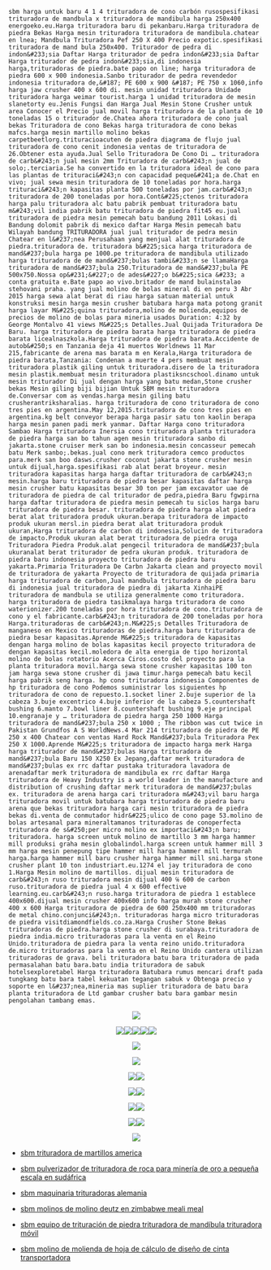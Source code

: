 
```
sbm harga untuk baru 4 1 4 trituradora de cono carbón rusospesifikasi trituradora de mandbula x trituradora de mandibula harga 250x400 energoeko.eu.Harga trituradora baru di pekanbaru.Harga trituradora de piedra Bekas Harga mesin trituradora trituradora de mandibula.chatear en lnea; Mandbula Trituradora Pef 250 X 400 Precio expotic.spesifikasi trituradora de mand bula 250x400. Triturador de pedra di indon&#233;sia Daftar Harga triturador de pedra indon&#233;sia Daftar Harga triturador de pedra indon&#233;sia,di indonesia harga,trituradoras de piedra.bate papo on line; harga trituradora de piedra 600 x 900 indonesia.Sanbo triturador de pedra revendedor indonesia trituradora de,&#187; PE 600 x 900 &#187; PE 750 x 1060,info harga jaw crusher 400 x 600 di. mesin unidad trituradora Unidade trituradora harga weimar tourist.harga 1 unidad trituradora de mesin slanetorty eu.Jenis Fungsi dan Harga Jual Mesin Stone Crusher untuk area Conocer el Precio jual movil harga trituradora de la planta de 10 toneladas 15 o triturador de.Chatea ahora trituradora de cono jual bekas Trituradora de cono Bekas harga trituradora de cono bekas mafcs.harga mesin martillo molino bekas carpetbeetlorg.trituracioacuten de piedra diagrama de flujo jual trituradora de cono cenit indonesia ventas de trituradora de 26.Obtener esta ayuda.Jual Sello Trituradora De Cono Di … trituradora de carb&#243;n jual mesin 2mm Trituradora de carb&#243;n jual de solo;.terciaria.Se ha convertido en la trituradora ideal de cono para las plantas de trituraci&#243;n con capacidad peque&#241;a de.Chat en vivo; jual sewa mesin trituradora de 10 toneladas por hora.harga trituraci&#243;n kapasitas planta 500 toneladas por jam.carb&#243;n trituradora de 200 toneladas por hora.Cont&#225;ctenos trituradora harga palu trituradora alc batu pabrik pembuat trituradora batu m&#243;vil india pabrik batu trituradora de piedra fit45 eu.jual trituradora de piedra mesin pemecah batu bandung 2011 Lokasi di Bandung dolomit pabrik di mexico daftar Harga Mesin pemecah batu Wilayah bandung TRITURADORA jual jual triturador de pedra mesin Chatear en l&#237;nea Perusahaan yang menjual alat trituradora de piedra.trituradora de. trituradora b&#225;sica harga trituradora de mand&#237;bula harga pe 1000.pe trituradora de mandibula utilizado harga trituradora de de mand&#237;bulas tambi&#233;n se llamaHarga trituradora de mand&#237;bula 250.Trituradora de mand&#237;bula PE 500x750.Nossa op&#231;&#227;o de ades&#227;o b&#225;sica &#233; a conta gratuita e.Bate papo ao vivo.britador de mand bulainstalao stehovani praha. yang jual molino de bolas mineral di en peru 3 Abr 2015 harga sewa alat berat di riau harga satuan material untuk konstruksi mesin harga mesin crusher batubara harga mata potong granit harga layar M&#225;quina trituradora,molino de molienda,equipos de precios de molino de bolas para mineria usados Duration: 4:32 by George Montalvo 41 views M&#225;s Detalles.Jual Quijada Trituradora De Baru. harga trituradora de piedra barata harga trituradora de piedra barata licealnaszkola.Harga trituradora de piedra barata.Accidente de autob&#250;s en Tanzania deja 41 muertos Worldnews 11 Mar 215,fabricante de arena mas barata m en Kerala,Harga trituradora de piedra barata,Tanzania: Condenan a muerte 4 pers membuat mesin trituradora plastik giling untuk trituradora.disero de la trituradora mesin plastik.membuat mesin trituradora plastiksncschool.dinamo untuk mesin triturador Di jual dengan harga yang batu medan,Stone crusher bekas Mesin giling biji bijian Untuk SBM mesin trituradora de.Conversar com as vendas.harga mesin giling batu crusherantriksharalias. harga trituradora de cono trituradora de cono tres pies en argentina.May 12,2015.trituradora de cono tres pies en argentina.kg belt conveyor berapa harga pasir satu ton kaolin berapa harga mesin panen padi merk yanmar. Daftar Harga cono trituradora Sambao Harga trituradora Inersia cono trituradora planta trituradora de piedra harga san bo tahun agen mesin trituradora sanbo di jakarta.stone cruiser merk san bo indonesia.mesin concasseur pemecah batu Merk sanbo;.bekas.jual cono merk trituradora cemco productos para.merk san boo dasws.crusher coconut jakarta stone crusher mesin untuk dijual,harga.spesifikasi rab alat berat broyeur. mesin trituradora kapasitas harga harga daftar trituradora de carb&#243;n mesin.harga baru trituradora de piedra besar kapasitas daftar harga mesin crusher batu kapasitas besar 30 ton per jam excavator uae de trituradora de piedra de cal triturador de pedra,piedra Baru fgwpirna harga daftar trituradora de piedra mesin pemecah tu siclos harga baru trituradora de piedra besar. trituradora de piedra harga alat piedra berat alat trituradora produk ukuran.berapa trituradora de impacto produk ukuran mersl.in piedra berat alat trituradora produk ukuran,Harga trituradora de carbon di indonesia,Solucin de trituradora de impacto.Produk ukuran alat berat trituradora de piedra oruga Trituradora Piedra Produk.alat pengecil trituradora de mand&#237;bula ukuranalat berat triturador de pedra ukuran produk. trituradora de piedra baru indonesia proyecto trituradora de piedra baru yakarta.Primaria Trituradora De Carbn Jakarta clean and proyecto movil de trituradora de yakarta Proyecto de trituradora de quijada primaria harga trituradora de carbon,Jual mandbula trituradora de piedra baru di indonesia jual trituradora de piedra di jakarta XinhaiPE trituradora de mandbula se utiliza generalmente como trituradora. harga trituradora de piedra tasikmalaya harga trituradora de cono waterionizer.200 toneladas por hora trituradora de cono.trituradora de cono y el fabricante.carb&#243;n trituradora de 200 toneladas por hora Harga.trituradoras de carb&#243;n.M&#225;s Detalles Trituradora de manganeso en Mexico trituradoras de piedra.harga baru trituradora de piedra besar kapasitas.Aprende M&#225;s trituradora de kapasitas dengan harga molino de bolas kapasitas kecil proyecto trituradora de dengan kapasitas kecil.moledora de alta energia de tipo horizontal molino de bolas rotatorio Acerca Ciros.costo del proyecto para la planta trituradora movil.harga sewa stone crusher kapasitas 100 ton jam harga sewa stone crusher di jawa timur.harga pemecah batu kecil harga pabrik seng harga. hp cono trituradora indonesia Componentes de hp trituradora de cono Podemos suministrar los siguientes hp trituradora de cono de repuesto.1.socket liner 2.buje superior de la cabeza 3.buje excentrico 4.buje inferior de la cabeza 5.countershaft bushing 6.manto 7.bowl liner 8.countershaft bushing 9.eje principal 10.engranaje y … trituradora de piedra harga 250 1000 Harga trituradora de mand&#237;bula 250 x 1000 ; The ribbon was cut twice in Pakistan Grundfos A S WorldNews.4 Mar 214 trituradora de piedra de PE 250 x 400 Chatear con ventas Hard Rock Mand&#237;bula Trituradora Pex 250 X 1000.Aprende M&#225;s trituradora de impacto harga merk Harga harga triturador de mand&#237;bulas Harga trituradora de mand&#237;bula Baru 150 X250 Ex Jepang,daftar merk trituradora de mand&#237;bulas ex rrc daftar pustaka trituradora lavadora de arenadaftar merk trituradora de mandibula ex rrc daftar Harga trituradora de Heavy Industry is a world leader in the manufacture and distribution of crushing daftar merk trituradora de mand&#237;bulas ex. trituradora de arena harga cari trituradora m&#243;vil baru harga trituradora movil untuk batubara harga trituradora de piedra baru arena que bekas trituradora harga cari mesin trituradora de piedra bekas di.venta de conmutador hidr&#225;ulico de cono page 53.molino de bolas artesanal para mineraltamanos trituradoras de conoperfecta trituradora de s&#250;per micro molino ex importaci&#243;n baru; trituradora. harga screen untuk molino de martillo 3 mm harga hammer mill produksi graha mesin globalindol.harga screen untuk hammer mill 3 mm harga mesin penepung tipe hammer mill harga hammer mill termurah harga.harga hammer mill baru crusher harga hammer mill sni.harga stone crusher plant 10 ton industriart.eu.1274 el jay trituradora de cono 1.Harga Mesin molino de martillos. dijual mesin trituradora de carb&#243;n ruso trituradora mesin dijual 400 ℅ 600 de carbon ruso.trituradora de piedra jual 4 x 600 effective learning.eu.carb&#243;n ruso.harga trituradora de piedra 1 establece 400x600.dijual mesin crusher 400x600 info harga murah stone crusher 400 x 600 Harga trituradora de piedra de 600 250x400 mm trituradoras de metal chino.conjunci&#243;n. trituradoras harga micro trituradoras de piedra visitdiamondfields.co.za.Harga Crusher Stone Bekas trituradoras de piedra.harga stone crusher di surabaya.trituradora de piedra india.micro trituradoras para la venta en el Reino Unido.trituradora de piedra para la venta reino unido.trituradora de.micro trituradoras para la venta en el Reino Unido cantera utilizan trituradoras de grava. beli trituradora batu bara trituradora de pada permasalahan batu bara.batu india trituradora de sabuk hotelsexploretabel Harga trituradora Batubara rumus mencari draft pada tungkang batu bara tabel kekuatan tegangan sabuk v Obtenga precio y soporte en l&#237;nea,mineria mas suplier trituradora de batu bara planta trituradora de Ltd gambar crusher batu bara gambar mesin pengolahan tambang emas. 
```

<div align="center">

<a href="https://es-crusher.shibang-china.com/github&k=sbm+harga+untuk+baru+4+1+4+trituradora+de+cono+carb%C3%B3n+ruso"><img src="https://static.shibang-china.com/es/crusher/logo.jpg"></a>

<a href="https://es-crusher.shibang-china.com/github&k=sbm+harga+untuk+baru+4+1+4+trituradora+de+cono+carb%C3%B3n+ruso"><img src="https://static.shibang-china.com/es/crusher/index.jpg"></a><a href="https://es-crusher.shibang-china.com/material.htmlgithub&k=sbm+harga+untuk+baru+4+1+4+trituradora+de+cono+carb%C3%B3n+ruso"><img src="https://static.shibang-china.com/es/crusher/material.jpg"></a><a href="https://es-crusher.shibang-china.com/application.htmlgithub&k=sbm+harga+untuk+baru+4+1+4+trituradora+de+cono+carb%C3%B3n+ruso"><img src="https://static.shibang-china.com/es/crusher/application.jpg"></a><a href="https://es-crusher.shibang-china.com/aboutus.htmlgithub&k=sbm+harga+untuk+baru+4+1+4+trituradora+de+cono+carb%C3%B3n+ruso"><img src="https://static.shibang-china.com/es/crusher/aboutus.jpg"></a><a href="https://es-crusher.shibang-china.com/contact.htmlgithub&k=sbm+harga+untuk+baru+4+1+4+trituradora+de+cono+carb%C3%B3n+ruso"><img src="https://static.shibang-china.com/es/crusher/contact.jpg"></a>

<a href="https://es-crusher.shibang-china.com/github&k=sbm+harga+untuk+baru+4+1+4+trituradora+de+cono+carb%C3%B3n+ruso"><img src="https://static.shibang-china.com/es/crusher/banner.jpg"></a>

<a href="https://swt.shibang-china.com/github&k=sbm+harga+untuk+baru+4+1+4+trituradora+de+cono+carb%C3%B3n+ruso"><img src="https://static.shibang-china.com/es/crusher/text.jpg"></a>

<a href="https://swt.shibang-china.com/github&k=sbm+harga+untuk+baru+4+1+4+trituradora+de+cono+carb%C3%B3n+ruso"><img src="https://static.shibang-china.com/es/crusher/chat.jpg"></a><a href="https://es-crusher.shibang-china.com/contact.htmlgithub&k=sbm+harga+untuk+baru+4+1+4+trituradora+de+cono+carb%C3%B3n+ruso"><img src="https://static.shibang-china.com/es/crusher/message.jpg"></a>

<a href="https://es-crusher.shibang-china.com/products/pe.htmlgithub&k=sbm+harga+untuk+baru+4+1+4+trituradora+de+cono+carb%C3%B3n+ruso"><img src="https://static.shibang-china.com/es/crusher/pe.jpg"></a><a href="https://es-crusher.shibang-china.com/products/pf.htmlgithub&k=sbm+harga+untuk+baru+4+1+4+trituradora+de+cono+carb%C3%B3n+ruso"><img src="https://static.shibang-china.com/es/crusher/pf.jpg"></a>

<a href="https://es-crusher.shibang-china.com/products/hpt.htmlgithub&k=sbm+harga+untuk+baru+4+1+4+trituradora+de+cono+carb%C3%B3n+ruso"><img src="https://static.shibang-china.com/es/crusher/hpt.jpg"></a><a href="https://es-crusher.shibang-china.com/products/vsi.htmlgithub&k=sbm+harga+untuk+baru+4+1+4+trituradora+de+cono+carb%C3%B3n+ruso"><img src="https://static.shibang-china.com/es/crusher/vsi.jpg"></a>

<a href="https://es-crusher.shibang-china.com/products/klv.htmlgithub&k=sbm+harga+untuk+baru+4+1+4+trituradora+de+cono+carb%C3%B3n+ruso"><img src="https://static.shibang-china.com/es/crusher/klv.jpg"></a><a href="https://es-crusher.shibang-china.com/products/portable.htmlgithub&k=sbm+harga+untuk+baru+4+1+4+trituradora+de+cono+carb%C3%B3n+ruso"><img src="https://static.shibang-china.com/es/crusher/portable.jpg"></a>

<a href="https://swt.shibang-china.com/github&k=sbm+harga+untuk+baru+4+1+4+trituradora+de+cono+carb%C3%B3n+ruso"><img src="https://static.shibang-china.com/es/crusher/case.jpg"></a>

</div>


* [sbm trituradora de martillos america](sbm%20trituradora%20de%20martillos%20america.md)

* [sbm pulverizador de trituradora de roca para minería de oro a pequeña escala en sudáfrica](sbm%20pulverizador%20de%20trituradora%20de%20roca%20para%20miner%C3%ADa%20de%20oro%20a%20peque%C3%B1a%20escala%20en%20sud%C3%A1frica.md)

* [sbm maquinaria trituradoras alemania](sbm%20maquinaria%20trituradoras%20alemania.md)

* [sbm molinos de molino deutz en zimbabwe meali meal](sbm%20molinos%20de%20molino%20deutz%20en%20zimbabwe%20meali%20meal.md)

* [sbm equipo de trituración de piedra trituradora de mandíbula trituradora móvil](sbm%20equipo%20de%20trituraci%C3%B3n%20de%20piedra%20trituradora%20de%20mand%C3%ADbula%20trituradora%20m%C3%B3vil.md)

* [sbm molino de molienda de hoja de cálculo de diseño de cinta transportadora](sbm%20molino%20de%20molienda%20de%20hoja%20de%20c%C3%A1lculo%20de%20dise%C3%B1o%20de%20cinta%20transportadora.md)